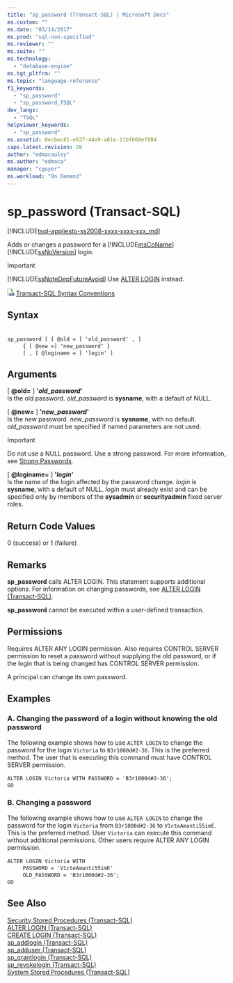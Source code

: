 ```yaml
---
title: "sp_password (Transact-SQL) | Microsoft Docs"
ms.custom: ""
ms.date: "03/14/2017"
ms.prod: "sql-non-specified"
ms.reviewer: ""
ms.suite: ""
ms.technology: 
  - "database-engine"
ms.tgt_pltfrm: ""
ms.topic: "language-reference"
f1_keywords: 
  - "sp_password"
  - "sp_password_TSQL"
dev_langs: 
  - "TSQL"
helpviewer_keywords: 
  - "sp_password"
ms.assetid: 0ecbec81-e637-44a9-a61e-11bf060ef084
caps.latest.revision: 28
author: "edmacauley"
ms.author: "edmaca"
manager: "cguyer"
ms.workload: "On Demand"
---
```

# sp_password (Transact-SQL)
[!INCLUDE[tsql-appliesto-ss2008-xxxx-xxxx-xxx_md](../../includes/tsql-appliesto-ss2008-xxxx-xxxx-xxx-md.md)]

  Adds or changes a password for a [!INCLUDE[msCoName](../../includes/msconame-md.md)] [!INCLUDE[ssNoVersion](../../includes/ssnoversion-md.md)] login.  
  
> [!IMPORTANT]  
>  [!INCLUDE[ssNoteDepFutureAvoid](../../includes/ssnotedepfutureavoid-md.md)] Use [ALTER LOGIN](../../t-sql/statements/alter-login-transact-sql.md) instead.  
  
 ![Topic link icon](../../database-engine/configure-windows/media/topic-link.gif "Topic link icon") [Transact-SQL Syntax Conventions](../../t-sql/language-elements/transact-sql-syntax-conventions-transact-sql.md)  
  
## Syntax  
  
```  
  
sp_password [ [ @old = ] 'old_password' , ]  
     { [ @new =] 'new_password' }  
     [ , [ @loginame = ] 'login' ]  
```  
  
## Arguments  
 [ **@old=** ] **'***old_password***'**  
 Is the old password. *old_password* is **sysname**, with a default of NULL.  
  
 [ **@new=** ] **'***new_password***'**  
 Is the new password. *new_password* is **sysname**, with no default. *old_password* must be specified if named parameters are not used.  
  
> [!IMPORTANT]  
>  Do not use a NULL password. Use a strong password. For more information, see [Strong Passwords](../../relational-databases/security/strong-passwords.md).  
  
 [ **@loginame=** ] **'***login***'**  
 Is the name of the login affected by the password change. *login* is **sysname**, with a default of NULL. *login* must already exist and can be specified only by members of the **sysadmin** or **securityadmin** fixed server roles.  
  
## Return Code Values  
 0 (success) or 1 (failure)  
  
## Remarks  
 **sp_password** calls ALTER LOGIN. This statement supports additional options. For information on changing passwords, see [ALTER LOGIN &#40;Transact-SQL&#41;](../../t-sql/statements/alter-login-transact-sql.md).  
  
 **sp_password** cannot be executed within a user-defined transaction.  
  
## Permissions  
 Requires ALTER ANY LOGIN permission. Also requires CONTROL SERVER permission to reset a password without supplying the old password, or if the login that is being changed has CONTROL SERVER permission.  
  
 A principal can change its own password.  
  
## Examples  
  
### A. Changing the password of a login without knowing the old password  
 The following example shows how to use `ALTER LOGIN` to change the password for the login `Victoria` to `B3r1000d#2-36`. This is the preferred method. The user that is executing this command must have CONTROL SERVER permission.  
  
```  
ALTER LOGIN Victoria WITH PASSWORD = 'B3r1000d#2-36';  
GO  
```  
  
### B. Changing a password  
 The following example shows how to use `ALTER LOGIN` to change the password for the login `Victoria` from `B3r1000d#2-36` to `V1cteAmanti55imE`. This is the preferred method. User `Victoria` can execute this command without additional permissions. Other users require ALTER ANY LOGIN permission.  
  
```  
ALTER LOGIN Victoria WITH   
     PASSWORD = 'V1cteAmanti55imE'   
     OLD_PASSWORD = 'B3r1000d#2-36';  
GO  
```  
  
## See Also  
 [Security Stored Procedures &#40;Transact-SQL&#41;](../../relational-databases/system-stored-procedures/security-stored-procedures-transact-sql.md)   
 [ALTER LOGIN &#40;Transact-SQL&#41;](../../t-sql/statements/alter-login-transact-sql.md)   
 [CREATE LOGIN &#40;Transact-SQL&#41;](../../t-sql/statements/create-login-transact-sql.md)   
 [sp_addlogin &#40;Transact-SQL&#41;](../../relational-databases/system-stored-procedures/sp-addlogin-transact-sql.md)   
 [sp_adduser &#40;Transact-SQL&#41;](../../relational-databases/system-stored-procedures/sp-adduser-transact-sql.md)   
 [sp_grantlogin &#40;Transact-SQL&#41;](../../relational-databases/system-stored-procedures/sp-grantlogin-transact-sql.md)   
 [sp_revokelogin &#40;Transact-SQL&#41;](../../relational-databases/system-stored-procedures/sp-revokelogin-transact-sql.md)   
 [System Stored Procedures &#40;Transact-SQL&#41;](../../relational-databases/system-stored-procedures/system-stored-procedures-transact-sql.md)  
  
  
